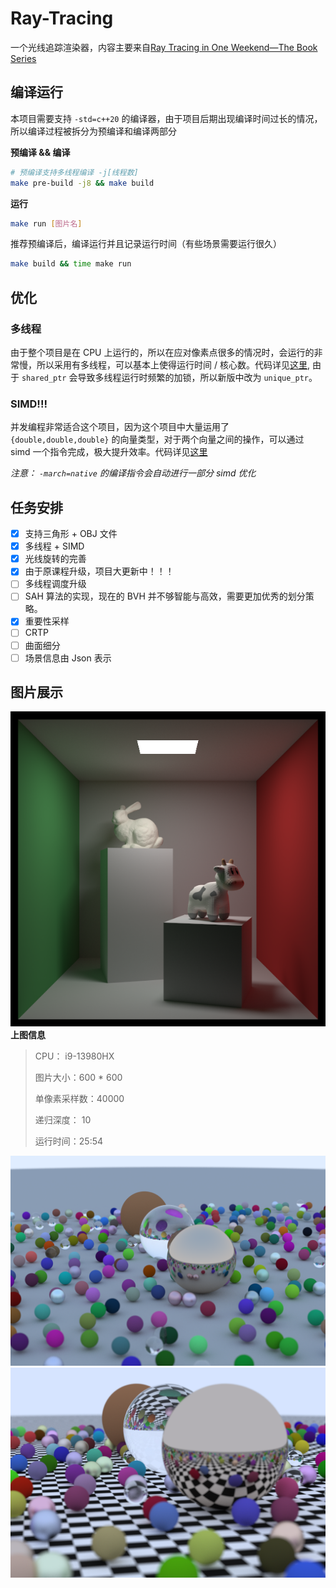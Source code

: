 # Ray-Tracing

一个光线追踪渲染器，内容主要来自[Ray Tracing in One Weekend—The Book Series](https://raytracing.github.io/)

## 编译运行

本项目需要支持 `-std=c++20` 的编译器，由于项目后期出现编译时间过长的情况，所以编译过程被拆分为预编译和编译两部分

**预编译 && 编译**
```sh
# 预编译支持多线程编译 -j[线程数]
make pre-build -j8 && make build 
```

**运行**
```sh
make run [图片名]
```

推荐预编译后，编译运行并且记录运行时间（有些场景需要运行很久）
```sh
make build && time make run
```

## 优化

### 多线程

由于整个项目是在 CPU 上运行的，所以在应对像素点很多的情况时，会运行的非常慢，所以采用有多线程，可以基本上使得运行时间 / 核心数。代码详见[这里](https://github.com/clumsy-sy/Ray-Tracing/blob/main/src/renderer/Renderer.hpp#L75), 由于 `shared_ptr` 会导致多线程运行时频繁的加锁，所以新版中改为 `unique_ptr`。

### SIMD!!!

并发编程非常适合这个项目，因为这个项目中大量运用了 `{double,double,double}` 的向量类型，对于两个向量之间的操作，可以通过 simd 一个指令完成，极大提升效率。代码详见[这里](https://github.com/clumsy-sy/Ray-Tracing/blob/main/src/vector/vec3dx4.h#L11C1-L11C1)

*注意： `-march=native` 的编译指令会自动进行一部分 simd 优化*

## 任务安排

- [X] 支持三角形 + OBJ 文件
- [X] 多线程 + SIMD
- [x] 光线旋转的完善
- [x] 由于原课程升级，项目大更新中！！！
- [ ] 多线程调度升级
- [ ] SAH 算法的实现，现在的 BVH 并不够智能与高效，需要更加优秀的划分策略。
- [X] 重要性采样
- [ ] CRTP
- [ ] 曲面细分
- [ ] 场景信息由 Json 表示

## 图片展示

![Alt](images/zooImg.bmp)
**上图信息**
> 
> CPU： i9-13980HX
> 
> 图片大小：600 * 600
> 
> 单像素采样数：40000
>
> 递归深度： 10
>
> 运行时间：25:54

![Alt](images/balls_simple_400.bmp)
![Alt](images/checker_balls_400.bmp)
